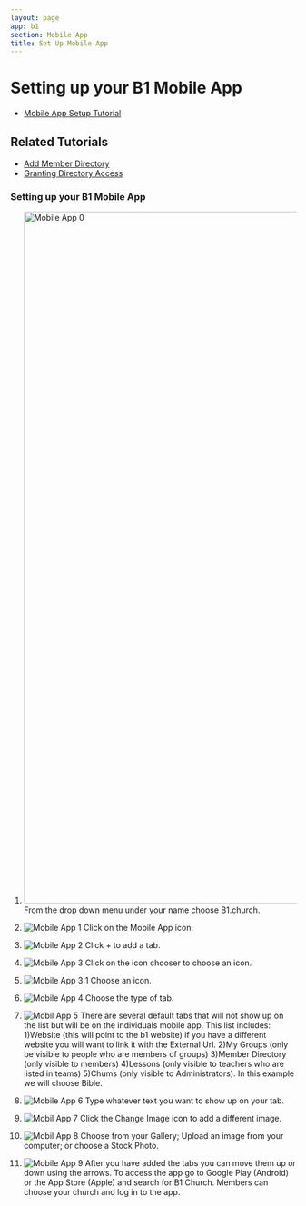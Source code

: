 ```yaml
---
layout: page
app: b1
section: Mobile App
title: Set Up Mobile App
---
```


# Setting up your B1 Mobile App

<div id="videoContainer">
  <ul id="playlist">
      <li class="active"><a href="/videos/b1/mobile/setup/output.mp4">Mobile App Setup Tutorial</a></li>
  </ul>
</div>

## Related Tutorials

- <a href="/b1/mobile/member-dirctory.html">Add Member Directory</a>
- <a href="/b1/mobile/member-dir-access.html">Granting Directory Access</a>

### Setting up your B1 Mobile App

1. <img width="1219" alt="Mobile App 0" src="https://github.com/LiveChurchSolutions/ChurchAppsSupport/assets/127863068/0fe911d2-ee69-45aa-9800-3f760d75738b">
   From the drop down menu under your name choose B1.church.

2. ![Mobile App 1](https://github.com/LiveChurchSolutions/ChurchAppsSupport/assets/127863068/dc3a0e38-8141-4307-89f3-7cdd056acdb8)
   Click on the Mobile App icon.

3. ![Mobile App 2](https://github.com/LiveChurchSolutions/ChurchAppsSupport/assets/127863068/b0f3c43e-085e-4767-b71a-0a755b0a89fa)
   Click + to add a tab.

4. ![Mobile App 3](https://github.com/LiveChurchSolutions/ChurchAppsSupport/assets/127863068/855d94f6-4712-4d64-8673-a46cfa7c9b05)
   Click on the icon chooser to choose an icon.

5. ![Mobile App 3:1](https://github.com/LiveChurchSolutions/ChurchAppsSupport/assets/127863068/5a7c00bb-a25e-41a6-8d1c-ef5bccfb8919)
   Choose an icon.

6. ![Mobile App 4](https://github.com/LiveChurchSolutions/ChurchAppsSupport/assets/127863068/4ec31aa2-1e48-47c4-8922-5ccc78f33c77)
   Choose the type of tab.

7. ![Mobil App 5](https://github.com/user-attachments/assets/602cd98e-31ba-4f2e-a7a0-307d1bad8463)
   There are several default tabs that will not show up on the list but will be on the individuals mobile app. This list includes: 1)Website (this will point to the b1 website) if you have a different website you will want to link it with the External Url. 2)My Groups (only be visible to people who are members of groups) 3)Member Directory (only visible to members) 4)Lessons (only visible to teachers who are listed in teams) 5)Chums (only visible to Administrators).
   In this example we will choose Bible.

8. ![Mobile App 6](https://github.com/LiveChurchSolutions/ChurchAppsSupport/assets/127863068/0706fecd-0d01-4c7a-96ae-1a1faf47c16f)
   Type whatever text you want to show up on your tab.

9. ![Mobil App 7](https://github.com/user-attachments/assets/ff2acca1-d2ea-4b2a-884e-d062cf21b492)
   Click the Change Image icon to add a different image.

10. ![Mobil App 8](https://github.com/user-attachments/assets/b196af04-fe37-436d-b447-0ba00c343695)
    Choose from your Gallery; Upload an image from your computer; or choose a Stock Photo.

11. ![Mobile App 9](https://github.com/LiveChurchSolutions/ChurchAppsSupport/assets/127863068/82a642c2-0e74-4f98-9055-fab80de780c3)
    After you have added the tabs you can move them up or down using the arrows. To access the app go to Google Play (Android) or the App Store (Apple) and search for B1 Church. Members can choose your church and log in to the app.
